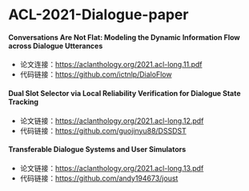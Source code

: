 # ACL-2021-Dialogue-paper

#### Conversations Are Not Flat: Modeling the Dynamic Information Flow across Dialogue Utterances

* 论文连接：https://aclanthology.org/2021.acl-long.11.pdf
* 代码链接：https://github.com/ictnlp/DialoFlow 

#### Dual Slot Selector via Local Reliability Verification for Dialogue State Tracking

* 论文链接：https://aclanthology.org/2021.acl-long.12.pdf
* 代码链接：https://github.com/guojinyu88/DSSDST

#### Transferable Dialogue Systems and User Simulators

* 论文链接：https://aclanthology.org/2021.acl-long.13.pdf
* 代码链接：https://github.com/andy194673/joust
